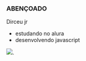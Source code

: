 ### ABENÇOADO
 Dirceu jr 

- estudando no alura
- desenvolvendo javascript

![](https://media1.tenor.com/m/uIBYJtk_y0EAAAAd/akk.gif).

